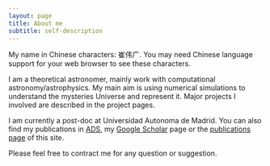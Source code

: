 ```yaml
---
layout: page
title: About me
subtitle: self-description
---
```


My name in Chinese characters: 崔伟广. You may need Chinese language support for your web browser to see these characters.

I am a theoretical astronomer, mainly work with computational astronomy/astrophysics. My main aim is using numerical simulations to understand the mysteries Universe and represent it. Major projects I involved are described in the project pages.

I am currently a post-doc at Universidad Autonoma de Madrid. You can also find my publications in [ADS](https://ui.adsabs.harvard.edu/#/public-libraries/nF6F8tB_QD-nGazs-TmUBQ), my [Google Scholar](https://scholar.google.es/citations?user=c4BRA2YAAAAJ&hl=en) page or the [publications page](https://weiguangcui.github.io/publications/) of this site.

Please feel free to contract me for any question or suggestion.

<!-- My name is Inigo Montoya. I have the following qualities:

- I rock a great mustache
- I'm extremely loyal to my family

What else do you need?

### my history

To be honest, I'm having some trouble remembering right now, so why don't you just watch [my movie](http://en.wikipedia.org/wiki/The_Princess_Bride_%28film%29) and it will answer **all** your questions. -->
